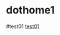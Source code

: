 # dothome1

#test01
<a href="https://github.com/heemwon/dothome1/blob/master/test/test01.html">test01</a>
